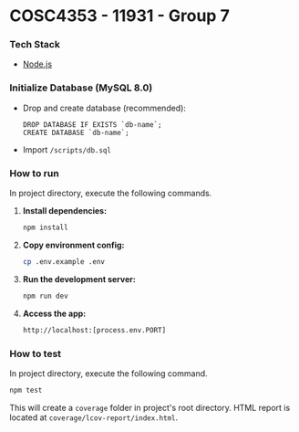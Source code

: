 # COSC4353 - 11931 - Group 7

### Tech Stack

- [Node.js](https://nodejs.org/en)

### Initialize Database (MySQL **8.0**)

- Drop and create database (recommended):
    ```
    DROP DATABASE IF EXISTS `db-name`;
    CREATE DATABASE `db-name`;
    ```
- Import `/scripts/db.sql`

### How to run

In project directory, execute the following commands.

1. **Install dependencies:**

    ```sh
    npm install
    ```

2. **Copy environment config:**

    ```sh
    cp .env.example .env
    ```

3. **Run the development server:**

    ```sh
    npm run dev
    ```

4. **Access the app:**

    ```sh
    http://localhost:[process.env.PORT]
    ```

### How to test

In project directory, execute the following command.

```sh
npm test
```
This will create a `coverage` folder in project's root directory. HTML report is located at `coverage/lcov-report/index.html`.